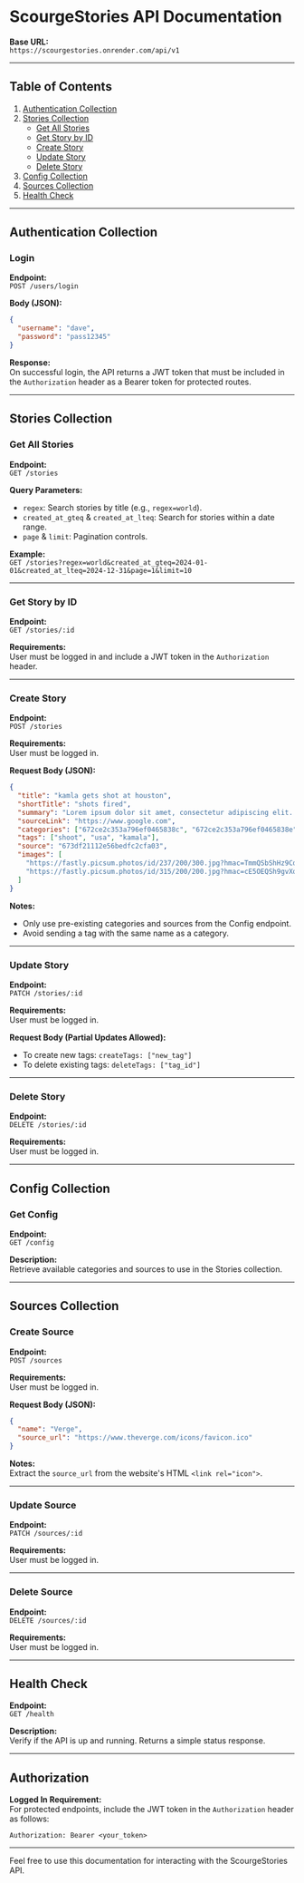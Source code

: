 # ScourgeStories API Documentation

**Base URL:**  
`https://scourgestories.onrender.com/api/v1`

---

## Table of Contents
1. [Authentication Collection](#authentication-collection)
2. [Stories Collection](#stories-collection)
   - [Get All Stories](#get-all-stories)
   - [Get Story by ID](#get-story-by-id)
   - [Create Story](#create-story)
   - [Update Story](#update-story)
   - [Delete Story](#delete-story)
3. [Config Collection](#config-collection)
4. [Sources Collection](#sources-collection)
5. [Health Check](#health-check)

---

## Authentication Collection

### Login
**Endpoint:**  
`POST /users/login`

**Body (JSON):**
```json
{
  "username": "dave",
  "password": "pass12345"
}
```

**Response:**  
On successful login, the API returns a JWT token that must be included in the `Authorization` header as a Bearer token for protected routes.

---

## Stories Collection

### Get All Stories
**Endpoint:**  
`GET /stories`

**Query Parameters:**
- `regex`: Search stories by title (e.g., `regex=world`).
- `created_at_gteq` & `created_at_lteq`: Search for stories within a date range.
- `page` & `limit`: Pagination controls.

**Example:**  
`GET /stories?regex=world&created_at_gteq=2024-01-01&created_at_lteq=2024-12-31&page=1&limit=10`

---

### Get Story by ID
**Endpoint:**  
`GET /stories/:id`

**Requirements:**  
User must be logged in and include a JWT token in the `Authorization` header.

---

### Create Story
**Endpoint:**  
`POST /stories`

**Requirements:**  
User must be logged in.

**Request Body (JSON):**
```json
{
  "title": "kamla gets shot at houston",
  "shortTitle": "shots fired",
  "summary": "Lorem ipsum dolor sit amet, consectetur adipiscing elit...",
  "sourceLink": "https://www.google.com",
  "categories": ["672ce2c353a796ef0465838c", "672ce2c353a796ef0465838e"],
  "tags": ["shoot", "usa", "kamala"],
  "source": "673df21112e56bedfc2cfa03",
  "images": [
    "https://fastly.picsum.photos/id/237/200/300.jpg?hmac=TmmQSbShHz9CdQm0NkEjx1Dyh_Y984R9LpNrpvH2D_U",
    "https://fastly.picsum.photos/id/315/200/200.jpg?hmac=cE5OEQSh9gvXqkP0fkrmaSbqLfc_KQdDPtH7yBbeuiQ"
  ]
}
```

**Notes:**
- Only use pre-existing categories and sources from the Config endpoint.
- Avoid sending a tag with the same name as a category.

---

### Update Story
**Endpoint:**  
`PATCH /stories/:id`

**Requirements:**  
User must be logged in.

**Request Body (Partial Updates Allowed):**
- To create new tags: `createTags: ["new_tag"]`
- To delete existing tags: `deleteTags: ["tag_id"]`

---

### Delete Story
**Endpoint:**  
`DELETE /stories/:id`

**Requirements:**  
User must be logged in.

---

## Config Collection

### Get Config
**Endpoint:**  
`GET /config`

**Description:**  
Retrieve available categories and sources to use in the Stories collection.

---

## Sources Collection

### Create Source
**Endpoint:**  
`POST /sources`

**Requirements:**  
User must be logged in.

**Request Body (JSON):**
```json
{
  "name": "Verge",
  "source_url": "https://www.theverge.com/icons/favicon.ico"
}
```

**Notes:**  
Extract the `source_url` from the website's HTML `<link rel="icon">`.

---

### Update Source
**Endpoint:**  
`PATCH /sources/:id`

**Requirements:**  
User must be logged in.

---

### Delete Source
**Endpoint:**  
`DELETE /sources/:id`

**Requirements:**  
User must be logged in.

---

## Health Check

**Endpoint:**  
`GET /health`

**Description:**  
Verify if the API is up and running. Returns a simple status response.

---

## Authorization
**Logged In Requirement:**  
For protected endpoints, include the JWT token in the `Authorization` header as follows:

```
Authorization: Bearer <your_token>
```

---

Feel free to use this documentation for interacting with the ScourgeStories API.
